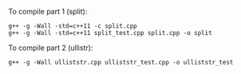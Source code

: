 To compile part 1 (split):
```
g++ -g -Wall -std=c++11 -c split.cpp
g++ -g -Wall -std=c++11 split_test.cpp split.cpp -o split
```

To compile part 2 (ullistr):
```
g++ -g -Wall ulliststr.cpp ulliststr_test.cpp -o ulliststr_test
```